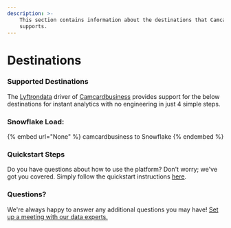 ```yaml
---
description: >-
    This section contains information about the destinations that Camcardbusiness
    supports.
---
```


# Destinations

### Supported Destinations

The [Lyftrondata](https://www.lyftrondata.com/) driver of [Camcardbusiness](None) provides support for the below destinations for instant analytics with no engineering in just 4 simple steps.

### Snowflake Load:

{% embed url="None" %}
camcardbusiness to Snowflake
{% endembed %}

### Quickstart Steps

Do you have questions about how to use the platform? Don't worry; we've got you covered. Simply follow the quickstart instructions [here](README.md).

### Questions? <a href="#questions" id="questions"></a>

We're always happy to answer any additional questions you may have! [Set up a meeting with our data experts.](https://www.lyftrondata.com/book-a-meeting/)
